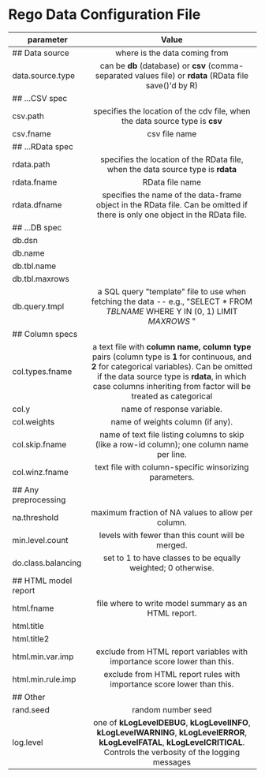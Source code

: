 # Rego Data Configuration File

| parameter  | Value|
| -------------- |:-----:|
| ## Data source     | where is the data coming from | 
| data.source.type | can be **db** (database) or **csv** (comma-separated values file) or **rdata** (RData file save()'d by R) |
| ## ...CSV spec| |
|csv.path |  specifies the location of the cdv file, when the data source type is **csv**|
| csv.fname|  csv file name|
| ## ...RData spec| |
| rdata.path| specifies the location of the RData file, when the data source type is **rdata**|
| rdata.fname| RData file name|
| rdata.dfname|  specifies the name of the data-frame object in the RData file. Can be omitted if there is only one object in the RData file. |
| ## ...DB spec| |
| db.dsn | |
| db.name| |
| db.tbl.name| |
| db.tbl.maxrows| |
| db.query.tmpl | a SQL query "template" file to use when fetching the data -- e.g., "SELECT * FROM _TBLNAME_ WHERE Y IN (0, 1) LIMIT _MAXROWS_ "|
| ## Column specs| |
| col.types.fname | a text file with **column name, column type** pairs (column type is **1** for continuous, and **2** for categorical variables). Can be omitted if the data source type is **rdata**, in which case columns inheriting from factor will be treated as categorical|
| col.y | name of response variable.|
| col.weights | name of weights column (if any). |
| col.skip.fname| name of text file listing columns to skip (like a row-id column); one column name per line.|
| col.winz.fname|  text file with column-specific winsorizing parameters.|
| ## Any preprocessing| |
| na.threshold | maximum fraction of NA values to allow per column.|
| min.level.count | levels with fewer than this count will be merged.|
| do.class.balancing| set to 1 to have classes to be equally weighted; 0 otherwise.|
| ## HTML model report| |
| html.fname | file where to write model summary as an HTML report.|
| html.title | |
| html.title2 | |
| html.min.var.imp | exclude from HTML report variables with importance score lower than this.|
| html.min.rule.imp | exclude from HTML report rules with importance score lower than this.|
| ## Other| |
| rand.seed| random number seed |
|log.level | one of **kLogLevelDEBUG**, **kLogLevelINFO**, **kLogLevelWARNING**, **kLogLevelERROR**, **kLogLevelFATAL**, **kLogLevelCRITICAL**. Controls the verbosity of the logging messages |
